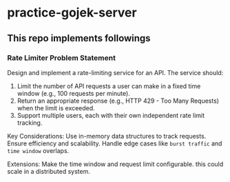 # practice-gojek-server

## This repo implements followings

### Rate Limiter Problem Statement

Design and implement a rate-limiting service for an API. The service should:

1. Limit the number of API requests a user can make in a fixed time window (e.g., 100 requests per minute).
2. Return an appropriate response (e.g., HTTP 429 - Too Many Requests) when the limit is exceeded.
3. Support multiple users, each with their own independent rate limit tracking.

Key Considerations:
Use in-memory data structures to track requests.
Ensure efficiency and scalability.
Handle edge cases like `burst traffic` and `time window` overlaps.

Extensions:
Make the time window and request limit configurable.
this could scale in a distributed system.
